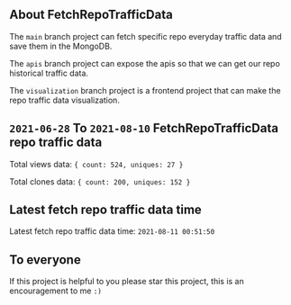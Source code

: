 ## About FetchRepoTrafficData

The `main` branch project can fetch specific repo everyday traffic data and save them in the MongoDB.

The `apis` branch project can expose the apis so that we can get our repo historical traffic data.

The `visualization` branch project is a frontend project that can make the repo traffic data visualization.

## `2021-06-28` To `2021-08-10` FetchRepoTrafficData repo traffic data

Total views data: `{ count: 524, uniques: 27 }`

Total clones data: `{ count: 200, uniques: 152 }`

## Latest fetch repo traffic data time

Latest fetch repo traffic data time: `2021-08-11 00:51:50`

## To everyone

If this project is helpful to you please star this project, this is an encouragement to me `:)`



